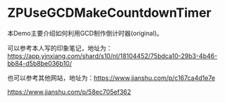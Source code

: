 # ZPUseGCDMakeCountdownTimer
本Demo主要介绍如何利用GCD制作倒计时器(original)。

可以参考本人写的印象笔记，地址为：https://app.yinxiang.com/shard/s10/nl/18104452/75bdca10-29b3-4b46-bb84-d5b8be036b10/

也可以参考其他网站，地址为：https://www.jianshu.com/p/c167ca4d1e7e

https://www.jianshu.com/p/58ec705ef362
